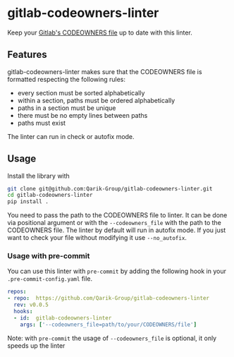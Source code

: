 # gitlab-codeowners-linter
Keep your [Gitlab's CODEOWNERS file](https://docs.gitlab.com/ee/user/project/code_owners.html) up to date with this linter.

## Features
gitlab-codeowners-linter makes sure that the CODEOWNERS file is formatted respecting the following rules:
  - every section must be sorted alphabetically
  - within a section, paths must be ordered alphabetically
  - paths in a section must be unique
  - there must be no empty lines between paths
  - paths must exist

The linter can run in check or autofix mode.

## Usage
Install the library with
```bash
git clone git@github.com:Qarik-Group/gitlab-codeowners-linter.git
cd gitlab-codeowners-linter
pip install .
```

You need to pass the path to the CODEOWNERS file to linter. It can be done via positional argument or with the `--codeowners_file` with the path to the CODEOWNERS file.
The linter by default will run in autofix mode. If you just want to check your file without modifying it use `--no_autofix`.

### Usage with pre-commit

You can use this linter with `pre-commit` by adding the following hook in your `.pre-commit-config.yaml` file.

```yaml
repos:
- repo:  https://github.com/Qarik-Group/gitlab-codeowners-linter
  rev: v0.0.5
  hooks:
  - id:  gitlab-codeowners-linter
    args: ['--codeowners_file=path/to/your/CODEOWNERS/file']
```
Note: with `pre-commit` the usage of `--codeowners_file` is optional, it only speeds up the linter